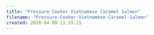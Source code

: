 ```yaml
---
title: "Pressure Cooker Vietnamese Caramel Salmon"
filename: "Pressure-Cooker-Vietnamese-Caramel-Salmon"
created: 2020-04-08 13:19:21
---
```

